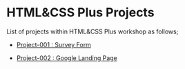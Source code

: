 # HTML&CSS Plus Projects

List of projects within HTML&CSS Plus workshop as follows;

- [Project-001 : Survey Form](./001-survey-form/README.md)

- [Project-002 : Google Landing Page](./002-google-landing-page/README.md)